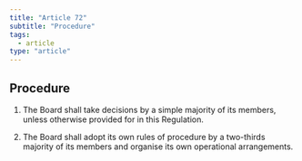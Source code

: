 ```yaml
---
title: "Article 72"
subtitle: "Procedure"
tags:
  - article
type: "article"
---
```

## Procedure

1. The Board shall take decisions by a simple majority of its members, unless otherwise provided for in this Regulation.

2. The Board shall adopt its own rules of procedure by a two-thirds majority of its members and organise its own operational arrangements.
